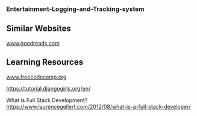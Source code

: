 ### Entertainment-Logging-and-Tracking-system

## Similar Websites
www.goodreads.com

## Learning Resources
www.freecodecamp.org

https://tutorial.djangogirls.org/en/

What is Full Stack Development?
https://www.laurencegellert.com/2012/08/what-is-a-full-stack-developer/
